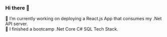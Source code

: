 ### Hi there 👋
<div>🔭 I’m currently working on deploying a React.js App that consumes my .Net API server.</div>
<div>🌱 I finished a bootcamp .Net Core C# SQL Tech Stack.</div>

<!--
**suziGeek/suziGeek** is a ✨ _special_ ✨ repository because its `README.md` (this file) appears on your GitHub profile.

Here are some ideas to get you started:

- 🔭 I’m currently working on ...
- 🌱 I’m currently learning ...
- 👯 I’m looking to collaborate on ...
- 🤔 I’m looking for help with ...
- 💬 Ask me about ...
- 📫 How to reach me: ...
- 😄 Pronouns: ...
- ⚡ Fun fact: ...
-->
